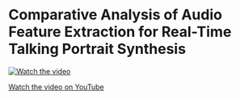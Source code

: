 # Comparative Analysis of Audio Feature Extraction for Real-Time Talking Portrait Synthesis




[![Watch the video](https://img.youtube.com/vi/sBZWHk8y8-U/maxresdefault.jpg)](https://youtu.be/sBZWHk8y8-U)

[Watch the video on YouTube](https://youtu.be/sBZWHk8y8-U)















